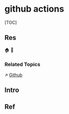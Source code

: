 # github actions

[TOC]



## Res
🏠 
🚧 


### Related Topics
↗ [Github](../../../CASE%20(Computer-Aided%20Software%20Engineering)%20Tools/Upper%20CASE%20Tools/🐙%20VCM%20(Version%20Control%20Management)/Git/👩🏼‍🍳%20Git%20Services%20Providers/Github.md)



## Intro



## Ref
